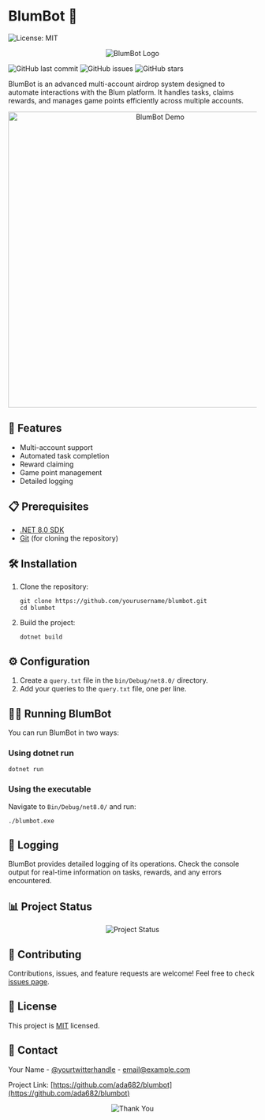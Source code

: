 # BlumBot 🤖

![License: MIT](https://img.shields.io/badge/License-MIT-yellow.svg)
<p align="center">
  <img src="https://raw.githubusercontent.com/ada682/blumbot/master/blumbot_logo.gif" alt="BlumBot Logo">
</p>

![GitHub last commit](https://img.shields.io/github/last-commit/ada682/blumbot)
![GitHub issues](https://img.shields.io/github/issues/ada682/blumbot)
![GitHub stars](https://img.shields.io/github/stars/ada682/blumbot)

BlumBot is an advanced multi-account airdrop system designed to automate interactions with the Blum platform. It handles tasks, claims rewards, and manages game points efficiently across multiple accounts.

<p align="center">
  <img src="https://raw.githubusercontent.com/ada682/blumbot/master/blumbot_demo.gif" alt="BlumBot Demo" width="600">
</p>

## 🚀 Features

- Multi-account support
- Automated task completion
- Reward claiming
- Game point management
- Detailed logging

## 📋 Prerequisites

- [.NET 8.0 SDK](https://dotnet.microsoft.com/download/dotnet/8.0)
- [Git](https://git-scm.com/downloads) (for cloning the repository)

## 🛠️ Installation

1. Clone the repository:
   ```
   git clone https://github.com/yourusername/blumbot.git
   cd blumbot
   ```

2. Build the project:
   ```
   dotnet build
   ```

## ⚙️ Configuration

1. Create a `query.txt` file in the `bin/Debug/net8.0/` directory.
2. Add your queries to the `query.txt` file, one per line.

## 🏃‍♂️ Running BlumBot

You can run BlumBot in two ways:

### Using dotnet run

```
dotnet run
```

### Using the executable

Navigate to `Bin/Debug/net8.0/` and run:

```
./blumbot.exe
```

## 📝 Logging

BlumBot provides detailed logging of its operations. Check the console output for real-time information on tasks, rewards, and any errors encountered.

## 📊 Project Status

<p align="center">
  <img src="https://raw.githubusercontent.com/ada682/blumbot/master/project_status.svg" alt="Project Status">
</p>

## 🤝 Contributing

Contributions, issues, and feature requests are welcome! Feel free to check [issues page](https://github.com/ada682/blumbot/issues).

## 📜 License

This project is [MIT](https://choosealicense.com/licenses/mit/) licensed.

## 💬 Contact

Your Name - [@yourtwitterhandle](https://twitter.com/zadkaaa) - email@example.com

Project Link: [https://github.com/ada682/blumbot](https://github.com/ada682/blumbot)

<p align="center">
  <img src="https://raw.githubusercontent.com/ada682/blumbot/master/thank_you.gif" alt="Thank You">
</p>
